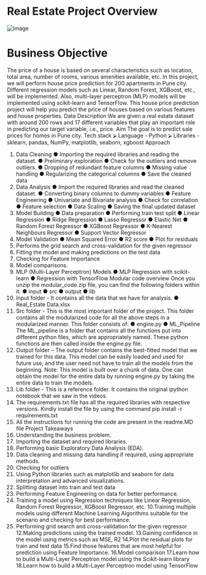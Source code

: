 
# Real Estate Project Overview
![image](https://user-images.githubusercontent.com/48390788/230745474-85698e99-ad61-4fc0-a878-a6e8efe2720b.png)


# Business Objective
The price of a house is based on several characteristics such as location, total area,
number of rooms, various amenities available, etc.
In this project, we will perform house price prediction for 200 apartments in Pune city.
Different regression models such as Linear, Random Forest, XGBoost, etc., will be
implemented. Also, multi-layer perceptron (MLP) models will be implemented using
scikit-learn and TensorFlow.
This house price prediction project will help you predict the price of houses based on
various features and house properties.
Data Description
We are given a real estate dataset with around 200 rows and 17 different variables that
play an important role in predicting our target variable, i.e., price.
Aim
The goal is to predict sale prices for homes in Pune city.
Tech stack
⮚ Language - Python
⮚ Libraries - sklearn, pandas, NumPy, matplotlib, seaborn, xgboost
Approach
1. Data Cleaning
● Importing the required libraries and reading the dataset.
● Preliminary exploration
● Check for the outliers and remove outliers.
● Dropping of redundant feature columns
● Missing value handling
● Regularizing the categorical columns
● Save the cleaned data
2. Data Analysis
● Import the required libraries and read the cleaned dataset.
● Converting binary columns to dummy variables
● Feature Engineering
● Univariate and Bivariate analysis
● Check for correlation
● Feature selection
● Data Scaling
● Saving the final updated dataset
3. Model Building
● Data preparation
● Performing train test split
● Linear Regression
● Ridge Regression
● Lasso Regressor
● Elastic Net
● Random Forest Regressor
● XGBoost Regressor
● K-Nearest Neighbours Regressor
● Support Vector Regressor
4. Model Validation
● Mean Squared Error
● R2 score
● Plot for residuals
5. Performs the grid search and cross-validation for the given regressor
6. Fitting the model and making predictions on the test data
7. Checking for Feature Importance
8. Model comparisons.
9. MLP (Multi-Layer Perceptron) Models
● MLP Regression with scikit-learn
● Regression with TensorFlow
Modular code overview
Once you unzip the modular_code.zip file, you can find the following folders within it.
● input
● src
● output
● lib
1. Input folder - It contains all the data that we have for analysis.
● Real_Estate Data.xlsx
2. Src folder - This is the most important folder of the project. This folder
contains all the modularized code for all the above steps in a modularized
manner. This folder consists of:
● engine.py
● ML_Pipeline
The ML_pipeline is a folder that contains all the functions put into different
python files, which are appropriately named. These python functions are then
called inside the engine.py file.
3. Output folder – The output folder contains the best-fitted model that we
trained for this data. This model can be easily loaded and used for future use,
and the user need not have to train all the models from the beginning.
Note: This model is built over a chunk of data. One can obtain the model for
the entire data by running engine.py by taking the entire data to train the
models.
4. Lib folder - This is a reference folder. It contains the original ipython notebook
that we saw in the videos.
5. The requirements.txt file has all the required libraries with respective versions.
Kindly install the file by using the command pip install -r requirements.txt
6. All the instructions for running the code are present in the readme.MD file
Project Takeaways
1. Understanding the business problem.
2. Importing the dataset and required libraries.
3. Performing basic Exploratory Data Analysis (EDA).
4. Data cleaning and missing data handling if required, using appropriate
methods.
5. Checking for outliers
6. Using Python libraries such as matplotlib and seaborn for data interpretation
and advanced visualizations.
7. Splitting dataset into train and test data
8. Performing Feature Engineering on data for better performance.
9. Training a model using Regression techniques like Linear Regression,
Random Forest Regressor, XGBoost Regressor, etc.
10.Training multiple models using different Machine Learning Algorithms suitable
for the scenario and checking for best performance.
11. Performing grid search and cross-validation for the given regressor
12.Making predictions using the trained model.
13.Gaining confidence in the model using metrics such as MSE, R2
14.Plot the residual plots for train and test data
15.Find those features that are most helpful for prediction using Feature
Importance.
16.Model comparison
17.Learn how to build a Multi-Layer Perceptron model using the Scikit-learn
library
18.Learn how to build a Multi-Layer Perceptron model using TensorFlow
